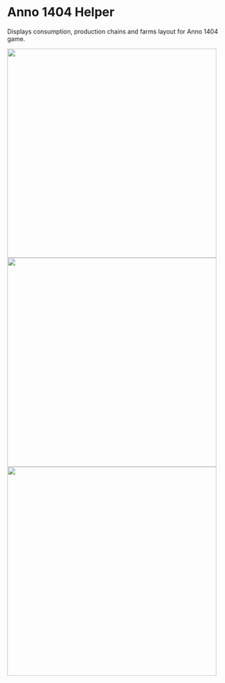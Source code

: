 Anno 1404 Helper
================

Displays consumption, production chains and farms layout for Anno 1404 game.

<img src="https://github.com/Jrmy003/Anno1404Helper/assets/3603542/8710b084-8d4d-4133-a113-14a1262091f5" height="480" />

<img src="https://github.com/Jrmy003/Anno1404Helper/assets/3603542/18b5a1d8-6c85-49e7-b3a8-230994017098" height="480" />

<img src="https://github.com/Jrmy003/Anno1404Helper/assets/3603542/b9368199-7ec8-4e4a-a02f-1397f0f9ec68" height="480" />
